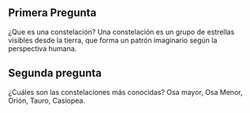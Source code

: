 ## Primera Pregunta

¿Que es una constelación?
Una constelación es un grupo de estrellas visibles desde la tierra, que forma un patrón imaginario según la perspectiva humana.

## Segunda pregunta

¿Cuáles son las constelaciones más conocidas?
Osa mayor, Osa Menor, Orión, Tauro, Casiopea.
